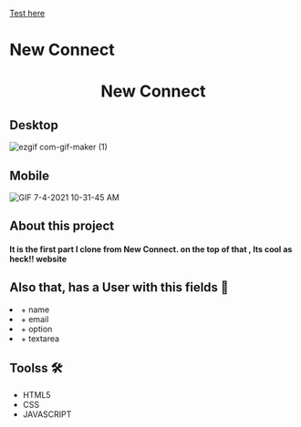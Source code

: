 

[Test here](https://preeminent-creponne-6994c0.netlify.app/)

# New Connect

<h1 align="center">New Connect</h1>


<h2>Desktop</h2>

![ezgif com-gif-maker (1)](https://user-images.githubusercontent.com/50673887/124393788-023ff480-dcb1-11eb-823b-4d51d75f444f.gif)


<h2>Mobile</h2>

![GIF 7-4-2021 10-31-45 AM](https://user-images.githubusercontent.com/50673887/124394257-9743ed00-dcb3-11eb-909c-5357e2f18d16.gif)


<h2>About this project</h2>


<h4>  It is the first part I clone from New Connect. on the top of that , Its cool as heck!! website<h4>


  
<h2>Also that, has a User with this fields 👩</h2>


  <li>+ name</li>
  <li>+ email</li>
  <li>+ option</li>
  <li>+ textarea</li>

 
 <h2>Toolss 🛠</h2>
  
 <ul>
  <li>HTML5</li>
  <li>CSS</li>
  <li>JAVASCRIPT</li>
</ul>
